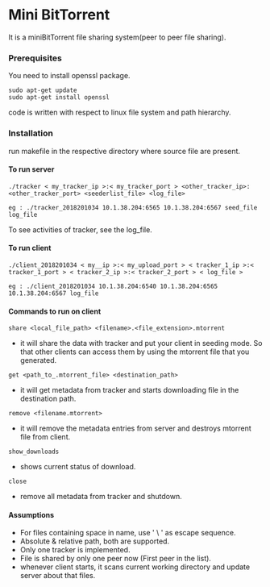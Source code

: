 
# Mini BitTorrent

It is a miniBitTorrent file sharing system(peer to peer file sharing).

### Prerequisites

You need to install openssl package.
```
sudo apt-get update
sudo apt-get install openssl
```
code is written with respect to linux file system and path hierarchy.

### Installation 

run makefile in the respective directory where source file are present.


#### To run server

```
./tracker < my_tracker_ip >:< my_tracker_port > <other_tracker_ip>:<other_tracker_port> <seederlist_file> <log_file>

eg : ./tracker_2018201034 10.1.38.204:6565 10.1.38.204:6567 seed_file log_file  

```

To see activities of tracker, see the log_file. 


#### To run client 

```
./client_2018201034 < my__ip >:< my_upload_port > < tracker_1_ip >:< tracker_1_port > < tracker_2_ip >:< tracker_2_port > < log_file >

eg : ./client_2018201034 10.1.38.204:6540 10.1.38.204:6565 10.1.38.204:6567 log_file

```

#### Commands to run on client 

```
share <local_file_path> <filename>.<file_extension>.mtorrent
```
* it will share the data with tracker and put your client in seeding mode. So that other clients can access them by using the mtorrent file that you generated.

```
get <path_to_.mtorrent_file> <destination_path>
```
* it will get metadata from tracker and starts downloading file in the destination path.

```
remove <filename.mtorrent>
```
* it will remove the metadata entries from server and destroys mtorrent file from client.

```
show_downloads
```
* shows current status of download.

```
close 
```
* remove all metadata from tracker and shutdown.

#### Assumptions

* For files containing space in name, use ' \ ' as escape sequence.
* Absolute & relative path, both are supported.
* Only one tracker is implemented. 
* File is shared by only one peer now (First peer in the list).
* whenever client starts, it scans current working directory and update server about that files.

